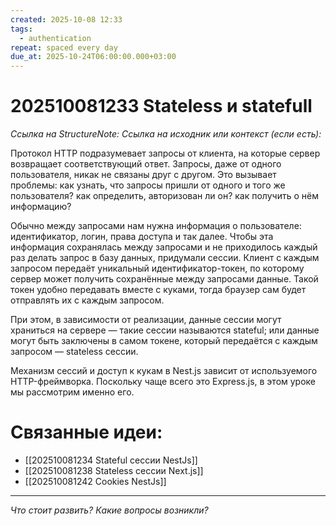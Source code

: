 ```yaml
---
created: 2025-10-08 12:33
tags:
  - authentication
repeat: spaced every day
due_at: 2025-10-24T06:00:00.000+03:00
---
```

# 202510081233 Stateless и statefull

*Ссылка на StructureNote:*
*Ссылка на исходник или контекст (если есть):* 

Протокол HTTP подразумевает запросы от клиента, на которые сервер возвращает соответствующий ответ. Запросы, даже от одного пользователя, никак не связаны друг с другом. Это вызывает проблемы: как узнать, что запросы пришли от одного и того же пользователя? как определить, авторизован ли он? как получить о нём информацию?

Обычно между запросами нам нужна информация о пользователе: идентификатор, логин, права доступа и так далее. Чтобы эта информация сохранялась между запросами и не приходилось каждый раз делать запрос в базу данных, придумали сессии. Клиент с каждым запросом передаёт уникальный идентификатор-токен, по которому сервер может получить сохранённые между запросами данные. Такой токен удобно передавать вместе с куками, тогда браузер сам будет отправлять их с каждым запросом.

При этом, в зависимости от реализации, данные сессии могут храниться на сервере — такие сессии называются stateful; или данные могут быть заключены в самом токене, который передаётся с каждым запросом — stateless сессии.

Механизм сессий и доступ к кукам в Nest.js зависит от используемого HTTP-фреймворка. Поскольку чаще всего это Express.js, в этом уроке мы рассмотрим именно его.

# Связанные идеи:

* [[202510081234 Stateful сессии NestJs]]
* [[202510081238 Stateless сессии Next.js]]
* [[202510081242 Cookies NestJs]]
---

*Что стоит развить? Какие вопросы возникли?*
